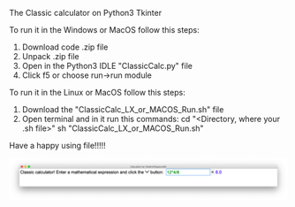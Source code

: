 The Classic calculator on Python3 Tkinter

To run it in the Windows or MacOS follow this steps:
1. Download code .zip file
2. Unpack .zip file
3. Open in the Python3 IDLE "ClassicCalc.py" file
4. Click f5 or choose run->run module

To run it in the Linux or MacOS follow this steps:
1. Download the "ClassicCalc_LX_or_MACOS_Run.sh" file
2. Open terminal and in it run this commands:
   cd "<Directory, where your .sh file>"
   sh "ClassicCalc_LX_or_MACOS_Run.sh"

Have a happy using file!!!!!


![Image alt](https://github.com/VladimirPapazov88/ClassicCalc/blob/master/example.png?raw=true)
